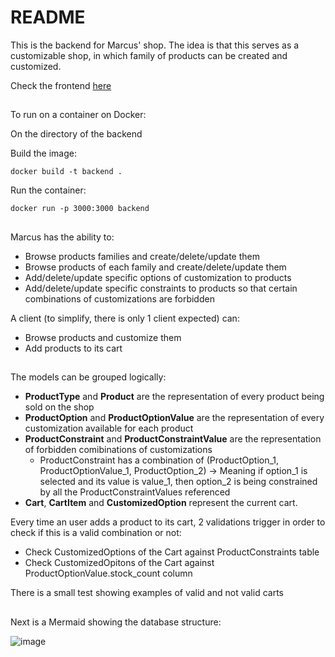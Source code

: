 # README
This is the backend for Marcus' shop. The idea is that this serves as a customizable shop, in which family of products can be created and customized.

Check the frontend [here](https://github.com/lucassanco/marcus-frontend)

##
To run on a container on Docker:

On the directory of the backend

Build the image:

```
docker build -t backend .
```

Run the container: 

```
docker run -p 3000:3000 backend
```
## 
Marcus has the ability to:
- Browse products families and create/delete/update them
- Browse products of each family and create/delete/update them
- Add/delete/update specific options of customization to products
- Add/delete/update specific constraints to products so that certain combinations of customizations are forbidden

A client (to simplify, there is only 1 client expected) can:
- Browse products and customize them
- Add products to its cart

## 

The models can be grouped logically:
- **ProductType** and **Product** are the representation of every product being sold on the shop
- **ProductOption** and **ProductOptionValue** are the representation of every customization available for each product
- **ProductConstraint** and **ProductConstraintValue** are the representation of forbidden comibinations of customizations
  - ProductConstraint has a combination of (ProductOption_1, ProductOptionValue_1, ProductOption_2) -> Meaning if option_1 is selected and its value is value_1, then option_2 is being constrained by all the ProductConstraintValues referenced
- **Cart**, **CartItem** and **CustomizedOption** represent the current cart.

Every time an user adds a product to its cart, 2 validations trigger in order to check if this is a valid combination or not:
- Check CustomizedOptions of the Cart against ProductConstraints table
- Check CustomizedOpitons of the Cart against ProductOptionValue.stock_count column

There is a small test showing examples of valid and not valid carts

##

Next is a Mermaid showing the database structure:

![image](https://github.com/user-attachments/assets/2c6c5f93-65d8-413a-bd67-2c2b287b0434)
